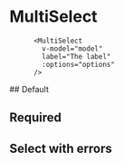 # MultiSelect

```vue
      <MultiSelect
        v-model="model"
        label="The label"
        :options="options"
      />
```

<script setup>import {MultiSelect} from '@ghentcdh/ui';
import {ref} from 'vue';

const comp = MultiSelect;
const model = ref(null);
const options = [{
    value: 1,
    label: 'Option 1'
  },
  {
    value: 2,
    label: 'Option 2'
  },
  {
    value: 3,
    label: 'Option 3'
}];

</script>
<ClientOnly>
## Default
<MultiSelect
v-model="model"
label="The label"
:options="options"
/>

## Required
<MultiSelect
v-model="model"
label="The label"
:options="options"
:required="true"
/>

## Select with errors
<MultiSelect
v-model="model"
label="The label"
:options="options"
errors="Some error"
/>
</ClientOnly>
